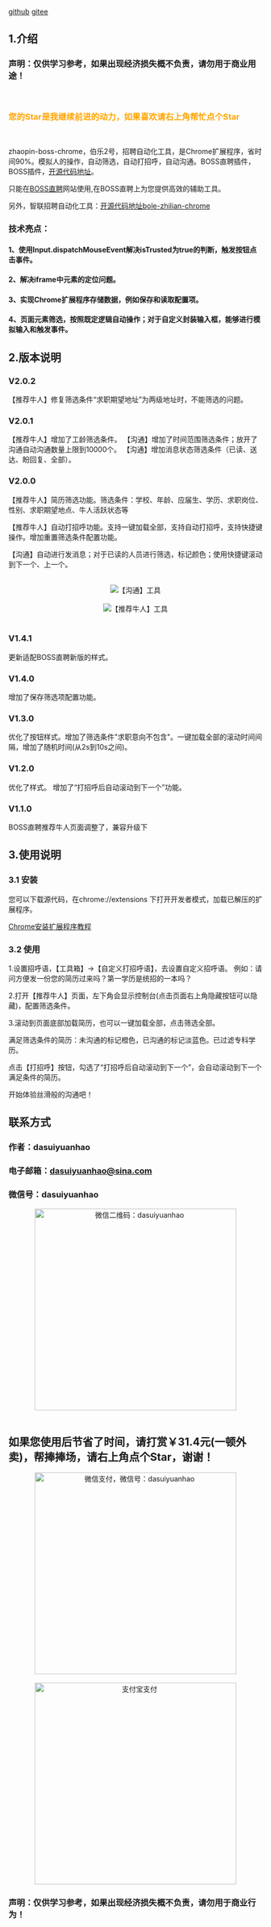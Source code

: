[github](https://github.com/dasuiyuanhao/zhaopin-boss-chrome)
[gitee](https://gitee.com/lizhilaile/zhaopin-boss-chrome)

## 1.介绍
<h3>声明：仅供学习参考，如果出现经济损失概不负责，请勿用于商业用途！</h3>
<br/>
<font color="orange"><h3>您的Star是我继续前进的动力，如果喜欢请右上角帮忙点个Star</h3></font>
<br/>

zhaopin-boss-chrome，伯乐2号，招聘自动化工具，是Chrome扩展程序，省时间90%。模拟人的操作，自动筛选，自动打招呼，自动沟通。BOSS直聘插件，BOSS插件，[开源代码地址](https://gitee.com/lizhilaile/zhaopin-boss-chrome)。

只能在[BOSS直聘](https://www.zhipin.com)网站使用,在BOSS直聘上为您提供高效的辅助工具。

另外，智联招聘自动化工具：[开源代码地址bole-zhilian-chrome](https://gitee.com/lizhilaile/bole-zhilian-chrome)

### 技术亮点：
#### 1、使用Input.dispatchMouseEvent解决isTrusted为true的判断，触发按钮点击事件。
#### 2、解决iframe中元素的定位问题。
#### 3、实现Chrome扩展程序存储数据，例如保存和读取配置项。
#### 4、页面元素筛选，按照既定逻辑自动操作；对于自定义封装输入框，能够进行模拟输入和触发事件。


## 2.版本说明
### V2.0.2
【推荐牛人】修复筛选条件“求职期望地址”为两级地址时，不能筛选的问题。

### V2.0.1
【推荐牛人】增加了工龄筛选条件。
【沟通】增加了时间范围筛选条件；放开了沟通自动沟通数量上限到10000个。
【沟通】增加消息状态筛选条件（已读、送达、盼回复、全部）。

### V2.0.0
【推荐牛人】简历筛选功能。筛选条件：学校、年龄、应届生、学历、求职岗位、性别、求职期望地点、牛人活跃状态等

【推荐牛人】自动打招呼功能。支持一键加载全部，支持自动打招呼，支持快捷键操作。增加重置筛选条件配置功能。

【沟通】自动进行发消息；对于已读的人员进行筛选，标记颜色；使用快捷键滚动到下一个、上一个。

</br>
<div  align="center"> 
  <img src="https://gitee.com/lizhilaile/zhaopin-boss-chrome/raw/master/img/%E6%B2%9F%E9%80%9A%E9%A1%B5%E9%9D%A2.png"  alt="【沟通】工具" align="center" /> 
</div>
</br>
<div  align="center"> 
  <img src="https://gitee.com/lizhilaile/zhaopin-boss-chrome/raw/master/img/%E6%8E%A8%E8%8D%90%E7%89%9B%E4%BA%BA.png"  alt="【推荐牛人】工具" align="center" /> 
</div>
</br>
  

### V1.4.1
更新适配BOSS直聘新版的样式。

### V1.4.0
增加了保存筛选项配置功能。

### V1.3.0
优化了按钮样式。增加了筛选条件"求职意向不包含"。一键加载全部的滚动时间间隔，增加了随机时间(从2s到10s之间)。

### V1.2.0
优化了样式。
增加了“打招呼后自动滚动到下一个”功能。

### V1.1.0
BOSS直聘推荐牛人页面调整了，兼容升级下

## 3.使用说明

### 3.1 安装
  您可以下载源代码，在chrome://extensions 下打开开发者模式，加载已解压的扩展程序。

  [Chrome安装扩展程序教程](https://jingyan.baidu.com/article/148a19216b72900c70c3b176.html)
### 3.2 使用
  1.设置招呼语，【工具箱】->【自定义打招呼语】，去设置自定义招呼语。
  例如：请问方便发一份您的简历过来吗？第一学历是统招的一本吗？

  2.打开【推荐牛人】页面，左下角会显示控制台(点击页面右上角隐藏按钮可以隐藏)，配置筛选条件。

  3.滚动到页面底部加载简历，也可以一键加载全部，点击筛选全部。
  
  满足筛选条件的简历：未沟通的标记橙色，已沟通的标记淡蓝色。已过滤专科学历。

  点击【打招呼】按钮，勾选了“打招呼后自动滚动到下一个”，会自动滚动到下一个满足条件的简历。

  开始体验丝滑般的沟通吧！ 

## 联系方式
### 作者：dasuiyuanhao

### 电子邮箱：dasuiyuanhao@sina.com

### 微信号：dasuiyuanhao
<div  align="center"> 
<img src="https://gitee.com/lizhilaile/blog/raw/master/images/weixin_dasuiyuanhao_800.jpg" width = "400" alt="微信二维码：dasuiyuanhao" align="center" />
</div>
</br>

## 如果您使用后节省了时间，请打赏￥31.4元(一顿外卖)，帮捧捧场，请右上角点个Star，谢谢！
<div  align="center"> 
<img src="https://gitee.com/lizhilaile/blog/raw/master/images/wodeweixinshoukuanma.png" width = "400" height = "400" alt="微信支付，微信号：dasuiyuanhao" align="center" />
</div>
</br>
<div  align="center"> 
<img src="https://gitee.com/lizhilaile/blog/raw/master/images/wodezhifubaoshoukuanma.png" width = "400" height = "400" alt="支付宝支付" align="center" />
</div>

### 声明：仅供学习参考，如果出现经济损失概不负责，请勿用于商业行为！
